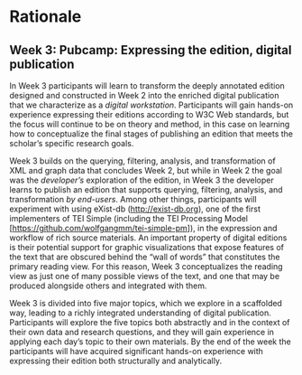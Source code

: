 # Rationale

## Week 3: Pubcamp: Expressing the edition, digital publication

In Week 3 participants will learn to transform the deeply annotated edition designed and constructed in Week 2 into the enriched digital publication that we characterize as a _digital workstation_. Participants will gain hands-on experience expressing their editions according to W3C Web standards, but the focus will continue to be on theory and method, in this case on learning how to conceptualize the final stages of publishing an edition that meets the scholar’s specific research goals.
Week 3 builds on the querying, filtering, analysis, and transformation of XML and graph data that concludes Week 2, but while in Week 2 the goal was the _developer’s_ exploration of the edition, in Week 3 the developer learns to publish an edition that supports querying, filtering, analysis, and transformation _by end-users_. Among other things, participants will experiment with using eXist-db (<http://exist-db.org>), one of the first implementers of TEI Simple (including the TEI Processing Model [<https://github.com/wolfgangmm/tei-simple-pm>]), in the expression and workflow of rich source materials. An important property of digital editions is their potential support for graphic visualizations that expose features of the text that are obscured behind the “wall of words” that constitutes the primary reading view. For this reason, Week 3 conceptualizes the reading view as just one of many possible views of the text, and one that may be produced alongside others and integrated with them.
Week 3 is divided into five major topics, which we explore in a scaffolded way, leading to a richly integrated understanding of digital publication. Participants will explore the five topics both abstractly and in the context of their own data and research questions, and they will gain experience in applying each day’s topic to their own materials. By the end of the week the participants will have acquired significant hands-on experience with expressing their edition both structurally and analytically.